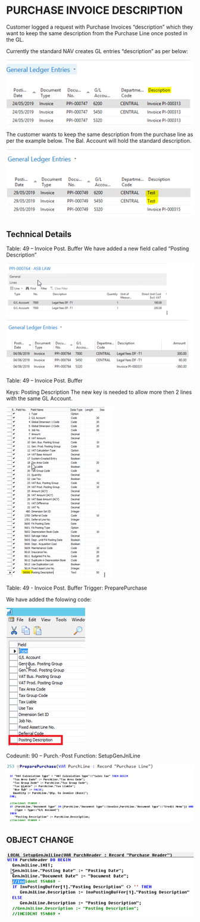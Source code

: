 PURCHASE INVOICE DESCRIPTION
============================

Customer logged a request with Purchase Invoices “description” which they want to keep the same description from the Purchase Line once posted in the GL.

Currently the standard NAV creates GL entries “description” as per below:

![GL Entries](https://github.com/marcusambra/Images/blob/master/Purchase/Invoice%20Description/1-Image.png)

The customer wants to keep the same description from the purchase line as per the example below.
The Bal. Account will hold the standard description.

![GL Entries](https://github.com/marcusambra/Images/blob/master/Purchase/Invoice%20Description/2-Image.png)

Technical Details
------------------

Table: 49 – Invoice Post. Buffer
We have added a new field called “Posting Description”

![GL Entries](https://github.com/marcusambra/Images/blob/master/Purchase/Invoice%20Description/3-Image.png)

Table: 49 – Invoice Post. Buffer

Keys: Posting Description
The new key is needed to allow more then 2 lines with the same GL Account.

![GL Entries](https://github.com/marcusambra/Images/blob/master/Purchase/Invoice%20Description/4-Image.png)

Table: 49 - Invoice Post. Buffer
Trigger: PreparePurchase

We have added the folowing code:

![GL Entries](https://github.com/marcusambra/Images/blob/master/Purchase/Invoice%20Description/5-Image.png)

Codeunit: 90 – Purch.-Post
Function: SetupGenJnlLine

![GL Entries](https://github.com/marcusambra/Images/blob/master/Purchase/Invoice%20Description/6-Image.png)

OBJECT CHANGE
--------------

![GL Entries](https://github.com/marcusambra/Images/blob/master/Purchase/Invoice%20Description/7-Image.png)

